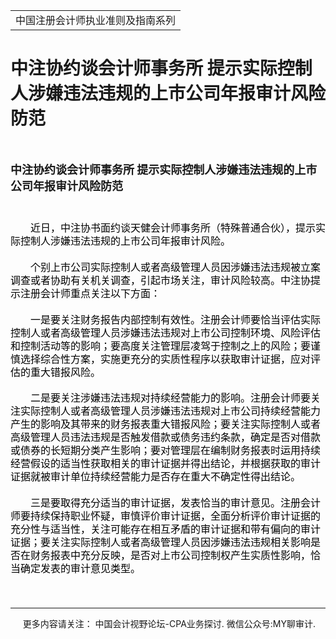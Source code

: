 ﻿<!DOCTYPE HTML PUBLIC "-//W3C//DTD HTML 4.0 Transitional//EN">
<HTML xmlns:o><HEAD><TITLE>中注协约谈会计师事务所 提示实际控制人涉嫌违法违规的上市公司年报审计风险防范</TITLE>
<META content="text/html; charset=gb2312" http-equiv=Content-Type>
<META name=GENERATOR content="MSHTML 11.00.10570.1001"><LINK rel=stylesheet 
href="_template.css"></HEAD>
<BODY>
<DIV id=nsbanner>
<DIV id=bannerrow1>
<TABLE class=bannerparthead>
  <TBODY>
  <TR id=hdr>
    <TD class=runninghead noWrap>中国注册会计师执业准则及指南系列</TD></TR></TBODY></TABLE></DIV>
<DIV id=titlerow>
<H1 class=dtH1>中注协约谈会计师事务所 提示实际控制人涉嫌违法违规的上市公司年报审计风险防范</H1></DIV></DIV>
<DIV id=nstext><BR>
<P><FONT size=4><STRONG>中注协约谈会计师事务所 
提示实际控制人涉嫌违法违规的上市公司年报审计风险防范</STRONG></FONT></P>
<P>&nbsp;</P>
<P 
style="MARGIN: 0cm 0cm 15.6pt; LINE-HEIGHT: 150%; TEXT-INDENT: 24pt; mso-para-margin-bottom: 1.0gd; mso-para-margin-top: 0cm; mso-para-margin-right: 0cm; mso-para-margin-left: 0cm; mso-char-indent-count: 2.0"><SPAN 
style="COLOR: black"><FONT 
size=3>近日，中注协书面约谈天健会计师事务所（特殊普通合伙），提示实际控制人涉嫌违法违规的上市公司年报审计风险。<SPAN 
lang=EN-US><o:p></o:p></SPAN></FONT></SPAN></P>
<P 
style="MARGIN: 0cm 0cm 15.6pt; LINE-HEIGHT: 150%; TEXT-INDENT: 24pt; mso-para-margin-bottom: 1.0gd; mso-para-margin-top: 0cm; mso-para-margin-right: 0cm; mso-para-margin-left: 0cm; mso-char-indent-count: 2.0"><SPAN 
style="COLOR: black"><FONT 
size=3>个别上市公司实际控制人或者高级管理人员因涉嫌违法违规被立案调查或者协助有关机关调查，引起市场关注，审计风险较高。中注协提示注册会计师重点关注以下方面：<SPAN 
lang=EN-US><o:p></o:p></SPAN></FONT></SPAN></P>
<P 
style="MARGIN: 0cm 0cm 15.6pt; LINE-HEIGHT: 150%; TEXT-INDENT: 24pt; mso-para-margin-bottom: 1.0gd; mso-para-margin-top: 0cm; mso-para-margin-right: 0cm; mso-para-margin-left: 0cm; mso-char-indent-count: 2.0"><SPAN 
style="COLOR: black"><FONT 
size=3>一是要关注财务报告内部控制有效性。注册会计师要恰当评估实际控制人或者高级管理人员涉嫌违法违规对上市公司控制环境、风险评估和控制活动等的影响；要高度关注管理层凌驾于控制之上的风险；要谨慎选择综合性方案，实施更充分的实质性程序以获取审计证据，应对评估的重大错报风险。<SPAN 
lang=EN-US><o:p></o:p></SPAN></FONT></SPAN></P>
<P 
style="MARGIN: 0cm 0cm 15.6pt; LINE-HEIGHT: 150%; TEXT-INDENT: 24pt; mso-para-margin-bottom: 1.0gd; mso-para-margin-top: 0cm; mso-para-margin-right: 0cm; mso-para-margin-left: 0cm; mso-char-indent-count: 2.0"><SPAN 
style="COLOR: black"><FONT 
size=3>二是要关注涉嫌违法违规对持续经营能力的影响。注册会计师要关注实际控制人或者高级管理人员涉嫌违法违规对上市公司持续经营能力产生的影响及其带来的财务报表重大错报风险；要关注实际控制人或者高级管理人员违法违规是否触发借款或债务违约条款，确定是否对借款或债券的长短期分类产生影响；要对管理层在编制财务报表时运用持续经营假设的适当性获取相关的审计证据并得出结论，并根据获取的审计证据就被审计单位持续经营能力是否存在重大不确定性得出结论。<SPAN 
lang=EN-US><o:p></o:p></SPAN></FONT></SPAN></P>
<P 
style="MARGIN: 0cm 0cm 15.6pt; LINE-HEIGHT: 150%; TEXT-INDENT: 24pt; mso-para-margin-bottom: 1.0gd; mso-para-margin-top: 0cm; mso-para-margin-right: 0cm; mso-para-margin-left: 0cm; mso-char-indent-count: 2.0"><SPAN 
style="COLOR: black"><FONT 
size=3>三是要取得充分适当的审计证据，发表恰当的审计意见。注册会计师要持续保持职业怀疑，审慎评价审计证据，全面分析评价审计证据的充分性与适当性，关注可能存在相互矛盾的审计证据和带有偏向的审计证据；要关注实际控制人或者高级管理人员因涉嫌违法违规相关影响是否在财务报表中充分反映，是否对上市公司控制权产生实质性影响，恰当确定发表的审计意见类型。<SPAN 
lang=EN-US><o:p></o:p></SPAN></FONT></SPAN></P>
<P>&nbsp;</P>
<P>
<HR>

<P></P></DIV>
<DIV class=footer>
<P>&nbsp;&nbsp;&nbsp;&nbsp;&nbsp;更多内容请关注： 中国会计视野论坛-CPA业务探讨. 微信公众号:MY聊审计. 
</P></DIV></BODY></HTML>
